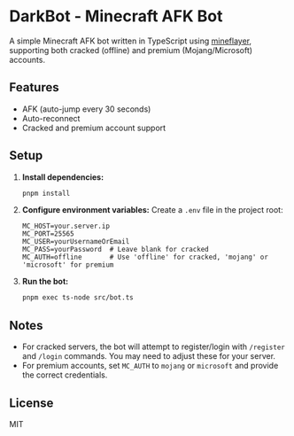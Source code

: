 # DarkBot - Minecraft AFK Bot

A simple Minecraft AFK bot written in TypeScript using [mineflayer](https://github.com/PrismarineJS/mineflayer), supporting both cracked (offline) and premium (Mojang/Microsoft) accounts.

## Features
- AFK (auto-jump every 30 seconds)
- Auto-reconnect
- Cracked and premium account support

## Setup

1. **Install dependencies:**
   ```sh
   pnpm install
   ```

2. **Configure environment variables:**
   Create a `.env` file in the project root:
   ```env
   MC_HOST=your.server.ip
   MC_PORT=25565
   MC_USER=yourUsernameOrEmail
   MC_PASS=yourPassword  # Leave blank for cracked
   MC_AUTH=offline       # Use 'offline' for cracked, 'mojang' or 'microsoft' for premium
   ```

3. **Run the bot:**
   ```sh
   pnpm exec ts-node src/bot.ts
   ```

## Notes
- For cracked servers, the bot will attempt to register/login with `/register` and `/login` commands. You may need to adjust these for your server.
- For premium accounts, set `MC_AUTH` to `mojang` or `microsoft` and provide the correct credentials.

## License
MIT 